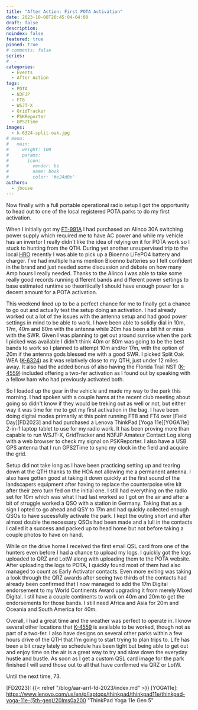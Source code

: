 ```yaml
---
title: "After Action: First POTA Activation"
date: 2023-10-08T20:45:04-04:00
draft: false
description: 
noindex: false
featured: true
pinned: true
# comments: false
series:
#  - 
categories:
  - Events
  - After Action
tags:
  - POTA
  - N3FJP
  - FT8
  - WSJT-X
  - GridTracker
  - PSKReporter
  - GPS2Time
images:
  - k-6324-split-oak.jpg
# menu:
#   main:
#     weight: 100
#     params:
#       icon:
#         vendor: bs
#         name: book
#         color: '#e24d0e'
authors:
  - jbouse
---
```


Now finally with a full portable operational radio setup I got the opportunity to head out to one of the local registered POTA parks to do my first activation.

<!--more-->

When I initially got my [FT-991A] I had purchased an Alinco 30A switching power supply which required me to have AC power and while my vehicle has an invertor I really didn't like the idea of relying on it for POTA work so I stuck to hunting from the QTH. During yet another unsupervised trip to the local [HRO] recently I was able to pick up a Bioenno LiFePO4 battery and charger. I've had multiple hams mention Bioenno batteries so I felt confident in the brand and just needed some discussion and debate on how many Amp hours I really needed. Thanks to the Alinco I was able to take some really good records running different bands and different power settings to base estimated runtime so theoritically I should have enough power for a decent amount for a POTA activation.

This weekend lined up to be a perfect chance for me to finally get a chance to go out and actually test the setup doing an activation. I had already worked out a lot of the issues with the antenna setup and had good power settings in mind to be able to work. I have been able to solidly dial in 10m, 17m, 40m and 80m with the antenna while 20m has been a bit hit or miss with the SWR. Given I was planning to get out around sunrise when the park I picked was available I didn't think 40m or 80m was going to be the best bands to work so I planned to attempt 10m and/or 17m, with the option of 20m if the antenna gods blessed me with a good SWR. I picked Split Oak WEA ([K-6324]) as it was relatively close to my QTH,  just under 12 miles away. It also had the added bonus of also having the Florida Trail NST ([K-4559]) included offering a two-fer activation as I found out by speaking with a fellow ham who had previously activated both.

So I loaded up the gear in the vehicle and made my way to the park this morning. I had spoken with a couple hams at the recent club meeting about going so didn't know if they would be treking out as well or not, but either way it was time for me to get my first activation in the bag. I have been doing digital modes primarily at this point running FT8 and FT4 over [Field Day][FD2023] and had purchased a Lenova ThinkPad [Yoga 11e][YOGA11e] 2-in-1 laptop tablet to use for my radio work. It has been proving more than capable to run WSJT-X, GridTracker and N3FJP Amateur Contact Log along with a web browser to check my signal on PSKReporter. I also have a USB GPS antenna that I run GPS2Time to sync my clock in the field and acquire the grid.

Setup did not take long as I have been practicing setting up and tearing down at the QTH thanks to the HOA not allowing me a permanent antenna. I also have gotten good at taking it down quickly at the first sound of the landscapers equipment after having to replace the counterpoise wire kit after their zero turn fed on the initial one. I still had everything on the radio set for 10m which was what I had last worked so I got on the air and after a bit of struggle worked a QSO with a station in Germany. Taking that as a sign I opted to go ahead and QSY to 17m and had quickly collected enough QSOs to have sucessfully activate the park. I kept the outing short and after almost double the necessary QSOs had been made and a lull in the contacts I called it a success and packed up to head home but not before taking a couple photos to have on hand.

While on the drive home I received the first email QSL card from one of the hunters even before I had a chance to upload my logs. I quickly got the logs uploaded to QRZ and LotW along with uploading them to the POTA website. After uploading the logs to POTA, I quickly found most of them had also managed to count as Early Activator contacts. Even more exiting was taking a look through the QRZ awards after seeing two thirds of the contacts had already been confirmed that I now managed to add the 17m Digital endorsement to my World Continents Award upgrading it from merely Mixed Digital. I stil have a couple continents to work on 40m and 20m to get the endorsements for those bands. I still need Africa and Asia for 20m and Oceania and South America for 40m.

Overall, I had a great time and the weather was perfect to operate in. I know several other locations that [K-4559] is available to be worked, though not as part of a two-fer. I also have designs on several other parks within a few hours drive of the QTH that I'm going to start trying to plan trips to. Life has been a bit crazy lately so schedule has been tight but being able to get out and enjoy time on the air is a great way to try and slow down the everyday hustle and bustle. As soon as I get a custom QSL card image for the park finished I will send those out to all that have confirmed via QRZ or LotW.

Until the next time, 73.

[FT-991A]: https://www.yaesu.com/indexVS.cfm?cmd=DisplayProducts&ProdCatID=102&encProdID=490C4A71118AD0F4E825E89D821B73BB "Yaesu FT-991A"
[HRO]: https://www.hamradio.com/ "Ham Radio Outlet"
[K-6324]: https://pota.app/#/park/K-6324 "Split Oak Forest Wildlife Area"
[K-4559]: https://pota.app/#/park/K-4559 "Florida Trail National Scenic Trail"
[FD2023]: {{< relref "/blog/aar-arrl-fd-2023/index.md" >}}
[YOGA11e]: https://www.lenovo.com/us/en/p/laptops/thinkpad/thinkpad11e/thinkpad-yoga-11e-(5th-gen)/20lms0a200 "ThinkPad Yoga 11e Gen 5"
